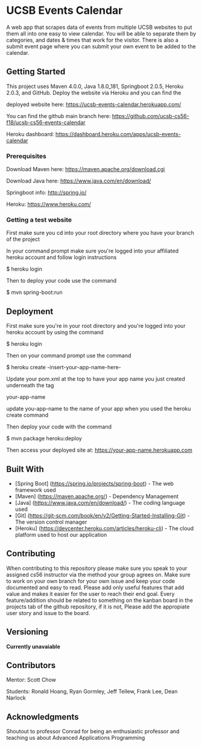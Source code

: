 # UCSB Events Calendar

A web app that scrapes data of events from multiple UCSB websites to put them all into one easy to view calendar. You will be 
able to separate them by categories, and dates & times that work for the visitor. There is also a submit event page where you can 
submit your own event to be added to the calendar.

## Getting Started

This project uses Maven 4.0.0, Java 1.8.0_181, Springboot 2.0.5, Heroku 2.0.3, and GitHub. Deploy the website via Heroku and you can find the

deployed website here: https://ucsb-events-calendar.herokuapp.com/

You can find the github main branch here: https://github.com/ucsb-cs56-f18/ucsb-cs56-events-calendar

Heroku dashboard: https://dashboard.heroku.com/apps/ucsb-events-calendar

### Prerequisites

Download Maven here: https://maven.apache.org/download.cgi

Download Java here: https://www.java.com/en/download/

Springboot info: http://spring.io/

Heroku: https://www.heroku.com/


### Getting a test website

First make sure you cd into your root directory where you have your branch of the project

In your command prompt make sure you're logged into your affiliated heroku account and follow login instructions

$ heroku login

Then to deploy your code use the command

$ mvn spring-boot:run

## Deployment

First make sure you're in your root directory and you're logged into your heroku account by using the command

$ heroku login

Then on your command prompt use the command

$ heroku create -insert-your-app-name-here-

Update your pom.xml at the top to have your app name you just created underneath the <properties> tag

  <properties>
    <my.app.name>your-app-name</my.app.name>
  </properties>

update you-app-name to the name of your app when you used the heroku create command

Then deploy your code with the command

$ mvn package heroku:deploy

Then access your deployed site at:
https://your-app-name.herokuapp.com

## Built With

* [Spring Boot] (https://spring.io/projects/spring-boot) - The web framework used
* [Maven] (https://maven.apache.org/) - Dependency Management
* [Java] (https://www.java.com/en/download/) - The coding language used
* [Git] (https://git-scm.com/book/en/v2/Getting-Started-Installing-Git) - The version control manager
* [Heroku] (https://devcenter.heroku.com/articles/heroku-cli) - The cloud platform used to host our application

## Contributing

When contributing to this repository please make sure you speak to your assigned cs56 instructor via the method your group
agrees on. Make sure to work on your own branch for your own issue and keep your code documented and easy to read. Please
add only useful features that add value and makes it easier for the user to reach their end goal. Every feature/addition 
should be related to something on the kanban board in the projects tab of the github repository, if it is not,
Please add the appropiate user story and issue to the board.

## Versioning

**Currently unavaiable**

## Contributors

Mentor:
Scott Chow


Students:
Ronald Hoang, Ryan Gormley, Jeff Tellew, Frank Lee, Dean Narlock


## Acknowledgments

Shoutout to professor Conrad for being an enthusiastic professor and teaching us about Advanced Applications Programming
